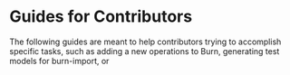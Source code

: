 # Guides for Contributors

The following guides are meant to help contributors trying to accomplish specific tasks, such as adding a new operations to Burn, generating test models for burn-import, or 